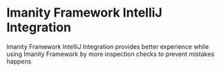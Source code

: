 # Imanity Framework IntelliJ Integration

<!-- Plugin description -->

Imanity Framework IntelliJ Integration provides better experience while using Imanity Framework by more inspection checks to prevent mistakes happens

<!-- Plugin description end -->
